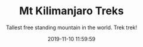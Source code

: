 ---
layout: destination
category: treks-and-other-activities
permalink: /:categories/:title/
date: 2019-11-10 11:59:59 
title: Mt Kilimanjaro Treks
subtitle: "Tallest free standing mountain in the world. Trek trek!"

sys:
  icon: 🏞️ 
  circuit: Northern Circuit
  review: "The Roof of Africa"
  price: N/A
  best_time: 🌞 Jan-Mar &amp; Jun to Oct 
  accommodation:
    five_star: "N/A"
    mid_star: "N/A" 
    camp: "N/A"
  image:
    alt: Mt.Kilimanjaro
    url: "./img/uploads/kilimanjaro_with_elephant_herd_kibokoland-adventure.png"

image_corousel:
  - image: "./img/uploads/kilimanjaro_with_elephant_herd_kibokoland-adventure.png"

overview:


  intro:
    - paragraph: "At  5,896 m Mt.Kilimanjaro, Africa’s highest mountain and one of the continent’s magnificent sights. It’s located near Moshi town and is a protected area carefully regulated for climbers to enjoy the trekking and hiking. Since the high altitudes are full of snow caps and ice on its peak with a crater in it. It has three main volcanic peaks including Kibo, Mawenzi, and Shira. It’s a mystery wreathed in clouds meaning Mountain of Light, Mount of Greatness or Mountain of Caravans. "

    - paragraph: "In the lower slopes much of it is cultivated main purpose for subsistence and cash sale. The farmland includes coffee, banana, cassava and maize crop. Without forgetting that there is also existence of national park, including the fact that outside the national park there is subdivisions of small plots. Once inside the park there is thick lowland forest that breaks into alpine meadows once the air begins to thin." 
    - paragraph: "Mount Kilimanjaro national park has these kinds of animals like giraffes, warthogs, water buffalo, Colobus monkeys, blue monkeys, bush buck and did dik, many many birds around. Abit of luck to spot elephants and hyenas."

    - paagraph: "For the climbers there are three good routes that must be used to reach Kilimanjaro’s peak. Beginning with Marangu routes where is the starting point of the journey and also Lemosh/shira route, Umbwe route, and then Rongai route and lastly Northern circuit route. It’s challenging though it needs passion and good health status."

  
  tour_details:
    when: "open for tours and activities 9 am - 4.30 pm every day of the year"
    duration: "4 Hours"
    language: "English"
    transport: "Toyota Land-cruiser."

  setting:
    activities: "birding, wild watching and trekking "
    hashtags: |
      " Snow or icy mountain #️⃣ 5896 meter above the sea level #️⃣ three main volcanic peaks #️⃣  crater at the outer peak is 3 km long and 2 km wide #️⃣  Inner crater 1,300 m in diameter"

  included:
    - item: Professional guides
    - item: All meals
    - item: Mineral water
    - item: Hard working team and supportive
    - item: Fair wages
    - item: Quality waterproof, mountain hardware tents
    - item: Solid safety and crisis management procedures
    - item: Roomy dining tents with table and chairs
    - item: Emergency oxygen and medical kits

  excluded:
    - item: Personal items
    - item: Alcoholic beverages



  remarks:
    - note: This tour involves some walking so wear comfortable shoes.
    - note: This is not a wheelchair accessible tour.


experience:
  what_to_see:
    - paragraph: "<b>Birding safaris</b> Lucky enough this national park can praise itself having plenty of malachite sunbirds, in all areas where lobelias and protease grow, which is heath and moorland. You will have a guide to point out their voices to you. Also silvery cheeked hornbill it’s a large bird that likes eating fruits mostly lives in the forest. White necked ravens looks large, strong, scary beaks hanging around the campsites and huts in Kilimanjaro scavenging and hope for scraps."

    - paragraph: "<b>Wildlife watching</b> As you already got the vision in the introduction that there is existence of various wild animals in Kilimanjaro national park, the lower rainforest is home to many animals, including buffaloes, elephants, leopards, monkeys and elands are occasionally seen in the saddle area between Kibo and Mawenzi."


    - paragraph: "<b>Trekking Mount Kilimanjaro</b> Mount Kilimanjaro can be climbed at any time of the year but most favorable is dry season. This is from late June to October and from late December to February or early March just after the short rains and before the long rains. <br>During November and March/April, more likely the path in the forest to be slippery especially the Western Breach, covered by snow."

  
expect:
  video: 
    url: <iframe width="560" height="315" src="https://www.youtube.com/embed/MZwAfsO21-c" frameborder="0" allow="accelerometer; autoplay; encrypted-media; gyroscope; picture-in-picture" allowfullscreen></iframe>

itinerary:
  - paragraph: " <b>Trek Marangu route </b> A trek in this route is typically sold as for night to five day return package, the extra night is recommended to help you acclimatize especially if you have just flown into Tanzania or from lowlands."

  - paragraph: "<b>Machame route</b> A spectacular day contouring the southern slopes before approaching the summit via the top section of the Mweka route. Usually six or seven day return."
  - paragraph: "<b>Umbwe route </b> it’s a steeper route with a more direct way to summit than other routes, having at least six day return if you can resist the temptation to gain altitude too quickly. The steep section is up the Western Breach is often covered with ice or snow that makes it impassable or dangerous. Trekkers who tend to attempt without proper acclimatization are forced to return back, so important thing is come properly equipped and travelling with reputable operator."
  - paragraph: "<b>Rongai route </b> This route is set up near the Kenyan border and goes up the northern side of the mountain."

  - paragraph: "Shira plateau route; This route is good for avoiding crowds, being challenging due to the fact that it begins at 3600m at the Shira Track trailhead. For that an extra day at Shira hut is recommended. Better chose Lemosho route, being the same with an advantage that it starts lower at Londorosi gate and is normally use eight days to get it done ( rather than six or seven for Shira plateau)"

  - paragraph: "Lemosho route; This is the most enjoyable route for scenery and acclimatization, starting two days in the forest before crossing the Shira Plateau and then joining up with the Machame route."

  - paragraph: "Northern Circuit route; The longest trip taking eight to ten days initially follows the same way as the Shira plateau route before turning north near Lava Tower and then continuing around the northern (“back”) side of Kilimanjaro before reaching the summit via Gilman’s point. "

remarks:
  - paragraph: This can be incorporated in other packages too, please create your bucket list and send it to us to we can create you a quote!



---